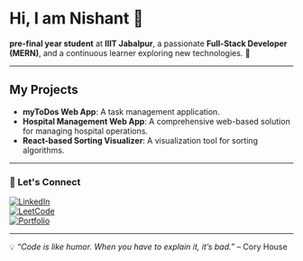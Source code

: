 # Hi, I am Nishant 👋  

**pre-final year student** at **IIIT Jabalpur**, a passionate **Full-Stack Developer (MERN)**, and a continuous learner exploring new technologies. 🚀  

---

## My Projects  
- **myToDos Web App**: A task management application.  
- **Hospital Management Web App**: A comprehensive web-based solution for managing hospital operations.  
- **React-based Sorting Visualizer**: A visualization tool for sorting algorithms.  

---

### 🤝 Let's Connect  
[![LinkedIn](https://img.shields.io/badge/-LinkedIn-0077B5?logo=linkedin&logoColor=white)](https://www.linkedin.com/in/nishant-kumar-sagar/)  
[![LeetCode](https://img.shields.io/badge/-LeetCode-FFA116?logo=leetcode&logoColor=white)](https://leetcode.com/your-profile/)  
[![Portfolio](https://img.shields.io/badge/-Portfolio-FF5722?logo=google-chrome&logoColor=white)](https://leetcode.com/u/falc_oneinskii/)  

---  

💡 *“Code is like humor. When you have to explain it, it’s bad.”* – Cory House  
